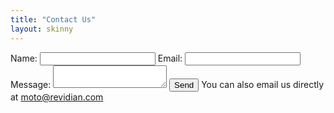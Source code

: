 ```yaml
---
title: "Contact Us"
layout: skinny
---
```


<form action="https://formspree.io/f/xpzkrokr" method="POST">
	<label for="name">Name:</label>
	<input type="text" name="name">
	<label for="_replyto">Email:</label>
	<input type="email" name="_replyto">
	<label for="message">Message:</label>
	<textarea name="message"></textarea>
	<input type="submit" value="Send" class="btn primary">
	<i class="fa fa-envelope"></i> You can also email us directly at <a href="mailto:moto@revidian.com">moto@revidian.com</a>
</form>
